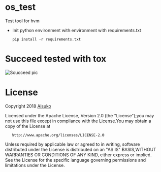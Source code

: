# os_test
Test tool for hvm 

* Init python environment with environment with requirements.txt

    ```angular2html
    pip install -r requirements.txt
  
    ```

# Succeed tested with tox

![Scucceed pic](https://github.com/Aisuko/os_test/blob/tox/succeed.png)

# License

Copyright 2018 [Aisuko](https://github.com/Aisuko/os_test/blob/master/LICENSE)

Licensed under the Apache License, Version 2.0 (the "License");you may not use this file except in compliance with the License.You may obtain a copy of the License at

       http://www.apache.org/licenses/LICENSE-2.0

Unless required by applicable law or agreed to in writing, software distributed under the License is distributed on an "AS IS" BASIS,WITHOUT WARRANTIES OR CONDITIONS OF ANY KIND, either express or implied.
See the License for the specific language governing permissions and limitations under the License.
